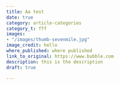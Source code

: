 ```yaml
---
title: Aa test
date: true
category: article-categories
category_t: fff
images:
- "/images/thumb-sevenmile.jpg"
image_credit: hello
where_published: where published
link_to_original: https://www.bubble.com
description: this is the description
draft: true

---
```

